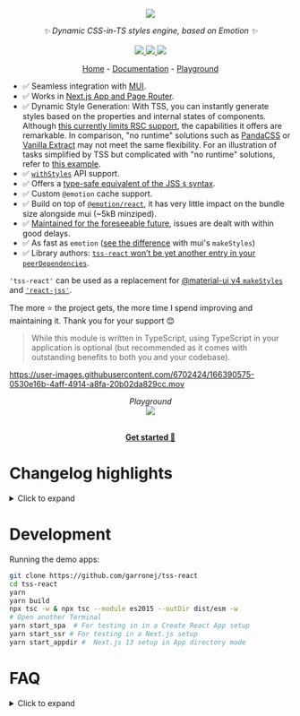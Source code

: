 <p align="center">
    <img src="https://user-images.githubusercontent.com/6702424/109334865-8f85bf00-7861-11eb-90ab-da36f9afe1b6.png">  
</p>
<p align="center">
    <i>✨ Dynamic CSS-in-TS styles engine, based on Emotion ✨</i>
    <br>
    <br>
    <a href="https://github.com/garronej/tss-react/actions">
      <img src="https://github.com/garronej/tss-react/workflows/ci/badge.svg?branch=main">
    </a>
    <a href="https://www.npmjs.com/package/tss-react">
      <img src="https://img.shields.io/npm/dm/tss-react">
    </a>
    <a href="https://github.com/garronej/tss-react/blob/main/LICENSE">
      <img src="https://img.shields.io/npm/l/tss-react">
    </a>
</p>
<p align="center">
  <a href="https://www.tss-react.dev">Home</a>
   - 
  <a href="https://docs.tss-react.dev">Documentation</a>
  -
  <a href="https://stackblitz.com/edit/vercel-next-js-bmc6dm?file=ui%2FTssLogo.tsx">Playground</a>
</p>

-   ✅ Seamless integration with [MUI](https://mui.com).
-   ✅ Works in [Next.js App and Page Router](https://docs.tss-react.dev/ssr/next.js).
-   ✅ Dynamic Style Generation: With TSS, you can instantly generate styles based on the properties and internal states of components. Although [this currently limits RSC support](https://docs.tss-react.dev/ssr/next.js), the capabilities it offers are remarkable. In comparison, "no runtime" solutions such as [PandaCSS](https://panda-css.com/) or [Vanilla Extract](https://vanilla-extract.style/) may not meet the same flexibility. For an illustration of tasks simplified by TSS but complicated with "no runtime" solutions, refer to [this example](https://stackblitz.com/edit/vercel-next-js-bmc6dm?file=ui%2FTssLogo.tsx).
-   ✅ [`withStyles`](https://v4.mui.com/styles/api/#withstyles-styles-options-higher-order-component) API support.
-   ✅ Offers a [type-safe equivalent of the JSS `$` syntax](https://docs.tss-react.dev/nested-selectors).
-   ✅ Custom `@emotion` cache support.
-   ✅ Build on top of [`@emotion/react`](https://emotion.sh/docs/@emotion/react), it has very little impact on the bundle size alongside mui (~5kB minziped).
-   ✅ [Maintained for the foreseeable future](https://github.com/mui-org/material-ui/issues/28463#issuecomment-923085976), issues are dealt with within good delays.
-   ✅ As fast as `emotion` ([see the difference](https://stackoverflow.com/questions/68383046/is-there-a-performance-difference-between-the-sx-prop-and-the-makestyles-functio)
    with mui's `makeStyles`)
-   ✅ Library authors: [`tss-react` won’t be yet another entry in your `peerDependencies`](https://docs.tss-react.dev/publish-a-module-that-uses-tss).

`'tss-react'` can be used as a replacement for
[@material-ui v4 `makeStyles`](https://material-ui.com/styles/basics/#hook-api) and [`'react-jss'`](https://cssinjs.org/react-jss/?v=v10.9.0).

The more ⭐️ the project gets, the more time I spend improving and maintaining it. Thank you for your support 😊

> While this module is written in TypeScript, using TypeScript in your application is optional
> (but recommended as it comes with outstanding benefits to both you and your codebase).

https://user-images.githubusercontent.com/6702424/166390575-0530e16b-4aff-4914-a8fa-20b02da829cc.mov

<p align="center">
    <i>Playground</i><br>
    <a href="https://stackblitz.com/edit/vercel-next-js-bmc6dm?file=ui%2FTssLogo.tsx">
        <img src="https://github.com/garronej/tss-react/assets/6702424/3a39d96b-b3d2-4068-a152-88b5957434ac"/>
    </a>
</p>

<p align="center">
    <br/>
    <a href="https://docs.tss-react.dev/setup"><b>Get started 🚀</b></a>
</p>

# Changelog highlights

<details>
    <summary>Click to expand</summary>

## v4.7.0

-   Reduce bundle size when using Next.js Pages dir setup, fixes [#147](https://github.com/garronej/tss-react/issues/147)
    The \_app bundle sent to the client is down from ~160Kb to ~11Kb

## v4.5.0

-   Provide support for [Next 13 appDir](https://docs.tss-react.dev/ssr/next.js#app-dir).

## v4.3.0

-   Provide [an alternative setup](https://docs.tss-react.dev/troubleshoot-migration-to-muiv5-with-tss) for peoples
    experiencing styles inconsistencies after upgrading to MUI v5 using TSS.
-   [Better Next.js integration API](https://docs.tss-react.dev/ssr/next.js).

## v4.2.0

-   Re introduce [`<TssCacheProvider />`](https://docs.tss-react.dev/cache#use-a-specific-provider)

## v4.1.0

-   Publish an ESM distribution. Many thanks to [@jiby-aurum](https://github.com/jiby-aurum) for [he's help](https://github.com/garronej/tss-react/pull/105).
    This fixes many bug when working in [Vite](https://vitejs.dev/).

## v4.0.0

-   No need to provide an emotion cache explicitly, MUI and TSS can share the same emotion cache.  
    No special instruction to make TSS work with SSR.

## v3.7.1

-   Retrocompatibility with React 16. [Ref](https://github.com/garronej/tss-react/issues/95)

## v3.3.1

-   I.E is **almost** supported out of the box (See note at the end of [this sections](#nested-selectors---syntax-))

## Breaking changes in v3

-   New API for [nested selectors](#nested-selectors--syntax-). We no longer use `createRef()`.
-   [`label` have been renamed `name`](#naming-the-stylesheets-useful-for-debugging) for helping the migration from [the old mui API](https://mui.com/styles/api/#makestyles-styles-options-hook).
</details>

# Development

Running the demo apps:

```bash
git clone https://github.com/garronej/tss-react
cd tss-react
yarn
yarn build
npx tsc -w & npx tsc --module es2015 --outDir dist/esm -w
# Open another Terminal
yarn start_spa  # For testing in in a Create React App setup
yarn start_ssr # For testing in a Next.js setup
yarn start_appdir #  Next.js 13 setup in App directory mode
```

# FAQ

<details>
  <summary>Click to expand</summary>

## Why this instead of [the hook API](https://material-ui.com/styles/basics/#hook-api) of Material UI v4?

First of all because `makeStyle` is deprecated in `@material-ui` v5 but also
because it has some major flaws. Let's consider this example:

```tsx
import { makeStyles, createStyles } from "@material-ui/core/styles";

type Props = {
    color: "red" | "blue";
};

const useStyles = makeStyles(theme =>
    createStyles<"root" | "label", { color: "red" | "blue" }>({
        "root": {
            "backgroundColor": theme.palette.primary.main
        },
        "label": ({ color }) => ({
            color
        })
    })
);

function MyComponent(props: Props) {
    const classes = useStyles(props);

    return (
        <div className={classes.root}>
            <span className={classes.label}>Hello World</span>
        </div>
    );
}
```

Two pain points:

-   Because TypeScript doesn't support [partial argument inference](https://github.com/microsoft/TypeScript/issues/26242),
    we have to explicitly enumerate the classes name as an union type `"root" | "label"`.
-   We shouldn't have to import [`createStyles`](https://material-ui.com/styles/api/#createstyles-styles-styles) to get correct typings.

Let's now compare with `tss-react`

```tsx
import { makeStyles } from "./makeStyles";

type Props = {
    color: "red" | "blue";
};

const { useStyles } = makeStyles<{ color: "red" | "blue" }>()(
    (theme, { color }) => ({
        "root": {
            "backgroundColor": theme.palette.primary.main
        },
        "label": { color }
    })
);

function MyComponent(props: Props) {
    const { classes } = useStyles(props);

    return (
        <div className={classes.root}>
            <span className={classes.label}>Hello World</span>
        </div>
    );
}
```

Benefits:

-   Less verbose, same type safety.
-   You don't need to remember how things are supposed to be named, just let intellisense guide you.

Besides, the hook api of `material-ui`, have other problems:

-   One major bug: [see issue](https://github.com/mui-org/material-ui/issues/24513#issue-790027173)
-   `JSS` has poor performances compared to `emotion` [source](https://github.com/mui-org/material-ui/issues/22342#issue-684407575)

## Why this instead of Styled component ?

See [this issue](https://github.com/mui-org/material-ui/issues/22342#issuecomment-764495033)

## Compile error `TS1023`

If you get this error:

```log
node_modules/tss-react/index.d.ts:18:10 - error TS1023: An index signature parameter type must be either 'string' or 'number'.

18         [mediaQuery: `@media${string}`]: { [RuleName_1 in keyof ClassNameByRuleName]?: import("./types").CSSObject | undefined; };
            ~~~~~~~~~~
```

it means that you need to update TypeScript to a version >= 4.4.  
If you can't use `import { } from "tss-react/compat";` instead of `import { } from "tss-react"`.  
Only `withStyles()` will have slightly inferior type inference.

</details>
